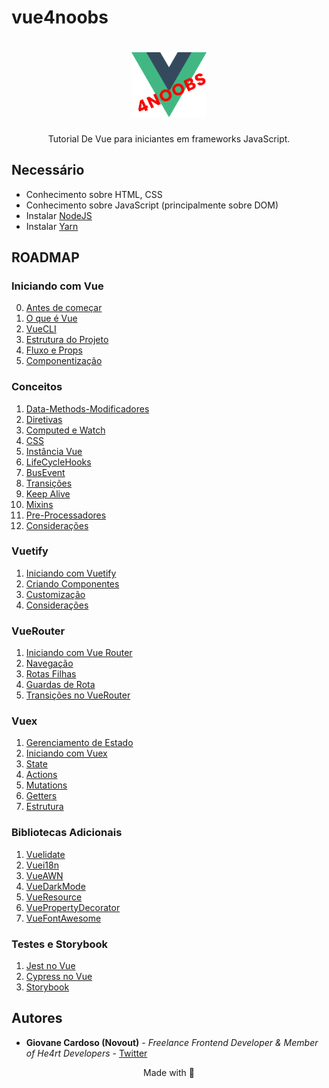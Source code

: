 # vue4noobs

<h1 align="center">
  <img src="../assets/vue2.png" alt="Vue logo" width="120">
</h1>

<p align="center">Tutorial De Vue para iniciantes em frameworks JavaScript.</p>


## Necessário

- Conhecimento sobre HTML, CSS
- Conhecimento sobre JavaScript (principalmente sobre DOM)
- Instalar [NodeJS](https://nodejs.org/en/)
- Instalar [Yarn](https://yarnpkg.com/)

## ROADMAP

### Iniciando com Vue

  0. [Antes de começar](1-Iniciando%20com%20Vue/0-Antes%20de%20começar.md)
  1. [O que é Vue](1-Iniciando%20com%20Vue/1-O%20que%20e%20Vue.md)
  2. [VueCLI](1-Iniciando%20com%20Vue/2-VueCLI.md)
  3. [Estrutura do Projeto](1-Iniciando%20com%20Vue/3-Estrutura%20do%20Projeto.md)
  4. [Fluxo e Props](1-Iniciando%20com%20Vue/4-Fluxo%20e%20Props.md)
  5. [Componentização](1-Iniciando%20com%20Vue/5-Componentização.md)

### Conceitos

  1. [Data-Methods-Modificadores](2-Conceitos/1-Data,%20Methods%20e%20Modificadores.md)
  2. [Diretivas](2-Conceitos/2-Diretivas.md)
  3. [Computed e Watch](2-Conceitos/3-Computed%20e%20Watch.md)
  4. [CSS](2-Conceitos/4-CSS.md)
  5. [Instância Vue](2-Conceitos/5-Instância%20Vue.md)
  6. [LifeCycleHooks](2-Conceitos/6-LifeCycleHooks.md)
  7. [BusEvent](2-Conceitos/7-BusEvent.md)
  8. [Transições](2-Conceitos/8-Transições.md)
  9. [Keep Alive](2-Conceitos/9-Keep%20Alive.md)
  10. [Mixins](2-Conceitos/10-Mixins.md)
  11. [Pre-Processadores](2-Conceitos/11-Pre-Processadores.md)
  12. [Considerações](2-Conceitos/12-Considerações.md)

### Vuetify

  1. [Iniciando com Vuetify](3-Vuetify/1-Iniciando%20com%20Vuetify.md)
  2. [Criando Componentes](3-Vuetify/2-Criando%20Componentes.md)
  3. [Customização](3-Vuetify/3-Customização.md)
  4. [Considerações](3-Vuetify/4-Considerações.md)

### VueRouter

  1. [Iniciando com Vue Router](4-Vue%20Router/1-Iniciando%20com%20Vue%20Router.md)
  2. [Navegação](4-Vue%20Router/2-Navegação.md)
  3. [Rotas Filhas](4-Vue%20Router/3-Rotas%20Filhas.md)
  4. [Guardas de Rota](4-Vue%20Router/4-Guardas%20de%20Rota.md)
  5. [Transições no VueRouter](4-Vue%20Router/5-Transições%20no%20VueRouter.md)

### Vuex

  1. [Gerenciamento de Estado](5-Vuex/1-Gerenciamento%20de%20Estado.md)
  2. [Iniciando com Vuex](5-Vuex/2-Iniciando%20com%20Vuex.md)
  3. [State](5-Vuex/3-State.md)
  4. [Actions](5-Vuex/4-Actions.md)
  5. [Mutations](5-Vuex/5-Mutations.md)
  6. [Getters](5-Vuex/6-Getters.md)
  7. [Estrutura](5-Vuex/7-Estrutura.md)

### Bibliotecas Adicionais

  1. [Vuelidate](6-Bibliotecas%20Adicionais/1-Vuelidate.md)
  2. [Vuei18n](6-Bibliotecas%20Adicionais/2-Vuei18n.md)
  3. [VueAWN](6-Bibliotecas%20Adicionais/3-VueAWN.md)
  4. [VueDarkMode](6-Bibliotecas%20Adicionais/4-VueDarkMode.md)
  5. [VueResource](6-Bibliotecas%20Adicionais/5-VueResource.md)
  6. [VuePropertyDecorator](6-Bibliotecas%20Adicionais/6-VuePropertyDecorator.md)
  7. [VueFontAwesome](6-Bibliotecas%20Adicionais/7-VueFontAwesome.md)

### Testes e Storybook

  1. [Jest no Vue](7-Testes%20e%20Storybook/1-Jest%20no%20Vue.md)
  2. [Cypress no Vue](7-Testes%20e%20Storybook/2-Cypress%20no%20Vue.md)
  3. [Storybook](7-Testes%20e%20Storybook/3-Storybook.md)

## Autores

* **Giovane Cardoso (Novout)** -  *Freelance Frontend Developer & Member of He4rt Developers* - [Twitter](https://twitter.com/NovoutT)

<p align="center">Made with 💜</p>
